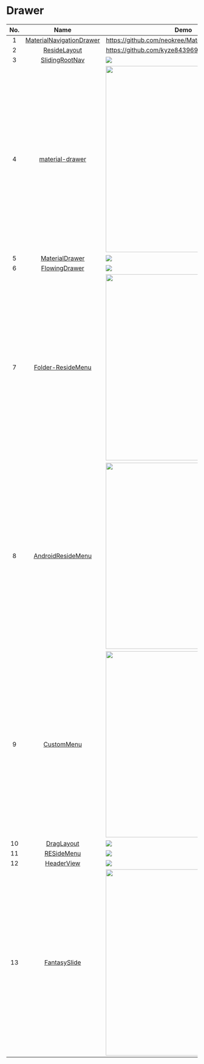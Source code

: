 Drawer
======================
No. | Name | Demo
:---: | :---: | ---
1| [MaterialNavigationDrawer](https://github.com/neokree/MaterialNavigationDrawer) | https://github.com/neokree/MaterialNavigationDrawer
2| [ResideLayout](https://github.com/kyze8439690/ResideLayout) | https://github.com/kyze8439690/ResideLayout
3| [SlidingRootNav](https://github.com/yarolegovich/SlidingRootNav) | ![](https://github.com/yarolegovich/SlidingRootNav/raw/master/art/sample.gif)
4| [material-drawer](https://github.com/HeinrichReimer/material-drawer) | <img src="https://camo.githubusercontent.com/9afa4861f4714b7d456296b9b5bcad30de0fa341/687474703a2f2f692e696d6775722e636f6d2f754857396f4f682e706e67" width="250" height="490"> 
5| [MaterialDrawer](https://github.com/mikepenz/MaterialDrawer) | ![](https://raw.githubusercontent.com/mikepenz/MaterialDrawer/develop/DEV/github/screenshots1.jpg)
6| [FlowingDrawer](https://github.com/mxn21/FlowingDrawer) | ![](https://camo.githubusercontent.com/a7131784a75e6f07646108b8304b0a0d4efd306b/687474703a2f2f62616f62616f6c6f7665796f752e636f6d2f666c6f77696e676472617765722e676966)
7| [Folder-ResideMenu](https://github.com/dkmeteor/Folder-ResideMenu) | <img src="https://github.com/dkmeteor/Folder-ResideMenu/raw/master/Folder-residemenu.gif" width="250" height="490">
8| [AndroidResideMenu](https://github.com/SpecialCyCi/AndroidResideMenu) | <img src="https://github.com/SpecialCyCi/AndroidResideMenu/raw/master/2.gif" width="250" height="490">
9| [CustomMenu](https://github.com/flyfei/CustomMenu) | <img src="https://github.com/flyfei/CustomMenu/raw/master/resources/only_left_menu.gif" width="250" height="490">
10| [DragLayout](https://github.com/BlueMor/DragLayout) | ![](https://github.com/BlueMor/DragLayout/raw/master/screenshots/123.gif)
11| [RESideMenu](https://github.com/romaonthego/RESideMenu) | ![](https://github.com/romaonthego/RESideMenu/raw/master/Screenshot.png)
12| [HeaderView](https://github.com/rebus007/HeaderView) | ![](https://raw.githubusercontent.com/rebus007/HeaderView/master/img/screen.png)
13| [FantasySlide](https://github.com/mzule/FantasySlide) | <img src="https://raw.githubusercontent.com/mzule/FantasySlide/master/sample.gif" width="250" height="490">
